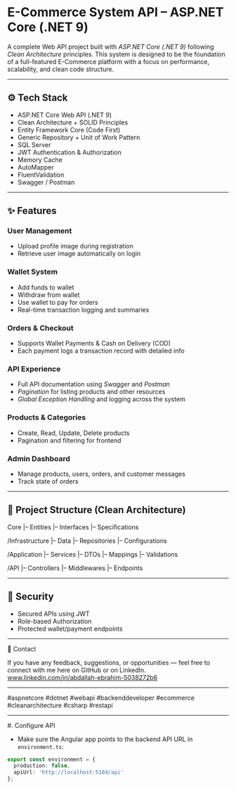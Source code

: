 # E-Commerce System API – ASP.NET Core (.NET 9)

A complete Web API project built with *ASP.NET Core (.NET 9)* following *Clean Architecture* principles. This system is designed to be the foundation of a full-featured E-Commerce platform with a focus on performance, scalability, and clean code structure.

---

## ⚙ Tech Stack

- ASP.NET Core Web API (.NET 9)
- Clean Architecture + SOLID Principles
- Entity Framework Core (Code First)
- Generic Repository + Unit of Work Pattern
- SQL Server
- JWT Authentication & Authorization
- Memory Cache
- AutoMapper
- FluentValidation
- Swagger / Postman

---

## ✨ Features

### User Management
- Upload profile image during registration
- Retrieve user image automatically on login

### Wallet System
- Add funds to wallet
- Withdraw from wallet
- Use wallet to pay for orders
- Real-time transaction logging and summaries

### Orders & Checkout
- Supports Wallet Payments & Cash on Delivery (COD)
- Each payment logs a transaction record with detailed info

### API Experience
- Full API documentation using *Swagger* and *Postman*
- *Pagination* for listing products and other resources
- *Global Exception Handling* and logging across the system

### Products & Categories
- Create, Read, Update, Delete products
- Pagination and filtering for frontend

### Admin Dashboard
- Manage products, users, orders, and customer messages
- Track state of orders
---

## 📁 Project Structure (Clean Architecture)
Core
|– Entities
|– Interfaces
|– Specifications

/Infrastructure
|– Data
|– Repositories
|– Configurations

/Application
|– Services
|– DTOs
|– Mappings
|– Validations

/API
|– Controllers
|– Middlewares
|– Endpoints

---

## 🔐 Security

- Secured APIs using JWT
- Role-based Authorization
- Protected wallet/payment endpoints

---


🤝 Contact

If you have any feedback, suggestions, or opportunities — feel free to connect with me here on GitHub or on LinkedIn.
www.linkedin.com/in/abdallah-ebrahim-5038272b6

---


#aspnetcore #dotnet #webapi #backenddeveloper #ecommerce #cleanarchitecture #csharp #restapi

---

#. Configure API
- Make sure the Angular app points to the backend API URL in `environment.ts`:
```ts
export const environment = {
  production: false,
  apiUrl: 'http://localhost:5104/api'
};
